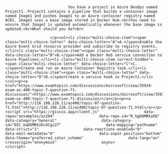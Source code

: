 <p class="card-text">
							
								You have a project in Azure DevOps named Project1. Project1 contains a pipeline that builds a container image named Image1 and pushes Image1 to an Azure container registry named ACR1. Image1 uses a base image stored in Docker Hub.<br>You need to ensure that Image1 is updated automatically whenever the base image is updated.<br>What should you do?<br>
							
						</p><ul><li class="multi-choice-item"><span class="multi-choice-letter" data-choice-letter="A">A.</span>Enable the Azure Event Grid resource provider and subscribe to registry events.</li><li class="multi-choice-item"><span class="multi-choice-letter" data-choice-letter="B">B.</span>Add a Docker Hub service connection to Azure Pipelines.</li><li class="multi-choice-item correct-hidden"><span class="multi-choice-letter" data-choice-letter="C">C.</span>Create and run an Azure Container Registry task.</li><li class="multi-choice-item"><span class="multi-choice-letter" data-choice-letter="D">D.</span>Create a service hook in Project1.</li></ul><p><a href="https://www.examtopics.com/discussions/microsoft/view/35934-exam-az-400-topic-7-question-71-discussion/">https://www.examtopics.com/discussions/microsoft/view/35934-exam-az-400-topic-7-question-71-discussion/</a></p><p><a href="http://116.198.226.11/az400/topic-07-question-71.html">http://116.198.226.11/az400/topic-07-question-71.html</a></p><script src="https://giscus.app/client.js"                    data-repo="azsamples/az204"                    data-repo-id="R_kgDOMRXzDQ"                    data-category="General"                    data-category-id="DIC_kwDOMRXzDc4Cgi27"                    data-mapping="pathname"                    data-strict="1"                    data-reactions-enabled="0"                    data-emit-metadata="0"                    data-input-position="bottom"                    data-theme="preferred_color_scheme"                    data-lang="en"                    crossorigin="anonymous"                    async>                    </script>